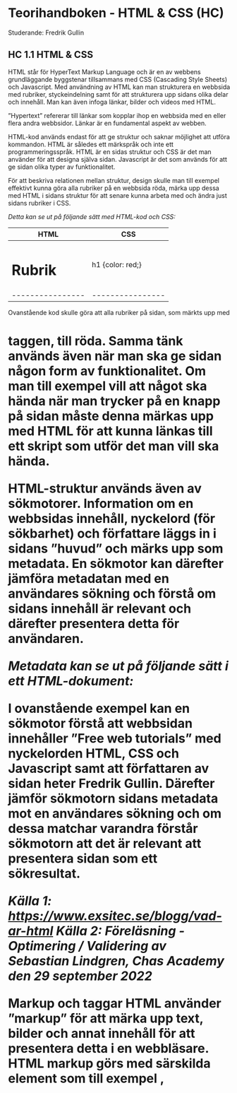 # Teorihandboken - HTML & CSS (HC)
Studerande: Fredrik Gullin

## HC 1.1 HTML & CSS
HTML står för HyperText Markup Language och är en av webbens grundläggande byggstenar tillsammans med CSS (Cascading Style Sheets) och Javascript. Med användning av HTML kan man strukturera en webbsida med rubriker, styckeindelning samt för att strukturera upp sidans olika delar och innehåll. Man kan även infoga länkar, bilder och videos med HTML.

”Hypertext” refererar till länkar som kopplar ihop en webbsida med en eller flera andra webbsidor. Länkar är en fundamental aspekt av webben.

HTML-kod används endast för att ge struktur och saknar möjlighet att utföra kommandon. HTML är således ett märkspråk och inte ett programmeringsspråk. HTML är en sidas struktur och CSS är det man använder för att designa själva sidan. Javascript är det som används för att ge sidan olika typer av funktionalitet.

För att beskriva relationen mellan struktur, design skulle man till exempel effektivt kunna göra alla rubriker på en webbsida röda, märka upp dessa med HTML i sidans struktur för att senare kunna arbeta med och ändra just sidans rubriker i CSS.

_Detta kan se ut på följande sätt med HTML-kod och CSS:_


**HTML**        |**CSS**         |
----------------|----------------|
<h1>Rubrik</h1>	|h1 {color: red;}|
----------------|----------------|


Ovanstående kod skulle göra att alla rubriker på sidan, som märkts upp med <h1> taggen, till röda. Samma tänk används även när man ska ge sidan någon form av funktionalitet. Om man till exempel vill att något ska hända när man trycker på en knapp på sidan måste denna märkas upp med HTML för att kunna länkas till ett skript som utför det man vill ska hända.

HTML-struktur används även av sökmotorer. Information om en webbsidas innehåll, nyckelord (för sökbarhet) och författare läggs in i sidans ”huvud” och märks upp som metadata. En sökmotor kan därefter jämföra metadatan med en användares sökning och förstå om sidans innehåll är relevant och därefter presentera detta för användaren.

_Metadata kan se ut på följande sätt i ett HTML-dokument:_


<head>
	<meta charset=”UTF-8”>
	<meta name=”description” content=”Free web tutorials”>
	<meta name=”keywords” content=”HTML, CSS, Javascript”>
	<meta name=”author” content=”Fredrik Gullin”>
	<meta name=”viewport” content=”width=device-width, initial-scale=1.0”>
</head>


I ovanstående exempel kan en sökmotor förstå att webbsidan innehåller ”Free web tutorials” med nyckelorden HTML, CSS och Javascript samt att författaren av sidan heter Fredrik Gullin. Därefter jämför sökmotorn sidans metadata mot en användares sökning och om dessa matchar varandra förstår sökmotorn att det är relevant att presentera sidan som ett sökresultat.

_Källa 1: https://www.exsitec.se/blogg/vad-ar-html_
_Källa 2: Föreläsning - Optimering / Validering av Sebastian Lindgren, Chas Academy den 29 september 2022_

**Markup och taggar**
HTML använder ”markup” för att märka upp text, bilder och annat innehåll för att presentera detta i en webbläsare. HTML markup görs med särskilda element som till exempel <head>, <title>, <body>, <header>, <footer>, <article>, <section>, <p>, och <div> med flera.

Ett HTML-element urskiljer sig från övrig text i ett dokument genom att använda taggar, ”<” och ”>”. Ett element kan anges med både små och stora bokstäver eller till och med en blandning av dessa. Det är dock rekommenderat att använda små bokstäver.

_Källa 3: https://developer.mozilla.org/en-US/docs/Web/HTML_


**CSS**
Cascading Style Sheets (CSS) är ett stylesheet språk som används för att designa och presentera informationen i ett HTML dokument. Med CSS kan man designa hur olika element ska visas på en skärm, på papper, i tal eller andra typer av media. CSS kan även användas med XML.

När det gäller webbutveckling används CSS för att lägga till styling och layout till en webbsida. Man kan till exempel ändra font, färg och storlek på textelement som vi gick igenom i föregående avsnitt. Man kan också hantera avstånd mellan olika delar av sidans innehåll och dela upp innehållet i olika kolumner eller lägga till animationer.

CSS är ett av webbens huvudsakliga språk och är en standard för webbläsare i enlighet med [W3C specifications](https://www.w3.org/Style/CSS/#specs). 

_Källa 4: https://developer.mozilla.org/en-US/docs/Web/CSS_


**Inline CSS**
För att kunna använda CSS krävs en grundläggande förståelse för HTML och hur CSS används med ett HTML-dokuments underliggande struktur. För att applicera en viss design behöver CSS-koden peka på det HTML-element man vill korrigera.

_Detta kan se ut på följande sätt:_


<p>Jag är en vanlig paragraf!</p>

Man kan ändra färg på paragrafen genom att lägga in CSS-kod direkt i HTML-elementets start-tagg och på så vis göra  texten blå.

<p style=”color:blue”>Jag är en vanlig paragraf!</p>


Här använder vi attributet ”style” med ”color:blue” för att ändra paragrafens färg. På samma sätt kan man till exempel ändra textstorlek genom att byta ut ”color:blue” mot ”font-size:20px”. Textstorleken i paragrafen skulle i detta fall ändras till 20 pixlar. Samma mönster och struktur (”sak-att-ändra: ändringsvärde”) följs oavsett vad man vill ändra. Detta sätt att använda CSS kallas ”Inline CSS”.

Att använda Inline CSS kommer dock göra HTML-koden stökig och svår att underhålla och därför rekommenderas andra tillvägagångssätt.


**Internal CSS**
Ett annat alternativ är att använda ”Internal CSS” genom att, i HTML-dokumentet, använda style-taggen. Mellan <style> och </style> kan man lägga till CSS-kod.

_För att ändra paragraftexten till blå med Internal CSS kan man göra så här:_


<p>Jag är en vanlig paragraf!”</p>

<style>
	p {
		color: blue;
	}
</style>


**External CSS**
Man kan använda External CSS genom skapa en separat CSS-fil som man hänvisar till från HTML-dokumentet.

_Detta görs genom att länka till CSS-filen i sidans huvud och kan se ut på följande sätt i HTML:_


<head>
	<link rel=”stylesheet” href=”style.css”>
</head>


På detta sättet förstår webbläsaren att den ska applicera de CSS-regler som finns i CSS-filen på HTML-dokumentet som ska visas.

_För att göra paragraftexten blå med External CSS kan man gå tillväga på följande sätt:_


HTML							 |CSS
---------------------------------|----------------|
<p>Jag är en vanlig paragraf!</p>|p {color: blue;}|
---------------------------------|----------------|

_Detta skapar dock en regel som ändrar dock färgen på alla ”p-element” i hela HTML-dokumentet._


**Class**
Om man vill ändra textfärg i en specifik paragraf kan man använda sig av en klass i HTML-dokumentet för just det element du vill ändra.

_En klass i HTML skapas så här:_


<p class=”blue”>Jag är en vanlig paragraf!</p>


_Nu har vi skapat en klass som heter ”blue”. Klassen pekas ut i CSS-koden genom att skriva punkt följt av klassens namn och ser ut så här:_


.blue {color: blue;}


På det här sättet har vi endast ändrat färg på den paragraf som hör till klassen ”blue”. Detta kan göras både i Internal- och External CSS. En klass kan användas för att tilldela en mängd olika egenskaper till olika element i HTML-dokumentet.

Detta var en kort beskrivning av HTML och CSS. För att läsa mer om detta besök [MDN](https://developer.mozilla.org/en-US/).

_Källa 5: https://www.exsitec.se/blogg/vad-ar-css_

## HC 1.2 Responsiv design
Innan konceptet för responsiv design var webbsidor byggda för att passa en specifik skärmstorlek. Om användaren hade en större eller mindre skärm än vad designen avsåg kunde detta leda till en rad oönskade resultat, som till exempel att användaren var tvungen att scrolla sig igenom sidan på ett onaturligt sätt för att ta del av innehållet, eller överdrivet långa textremsor. Med tiden utvecklades ett större antal skärmar med olika storlekar och med det utvecklades även konceptet för responsiv design.

Responsiv design är en metod som gör webbsidor responsiva så de fungerar på olika skärmstorlekar. Detta innebär att sidans layout förändras och anpassas efter användarens skärmstorlek, bredd och upplösning med mera. Detta koncept förändrade sättet vi utvecklar hemsidor med anpassningar för ett internet med en mängd olika enheter.

Innan responsiv design existerade i sin nuvarande form har utvecklare försökt lösa problem med huruvida webbsidor kan anpassas till olika skärmstorlekar på olika sätt. HTML är generellt responsivt och texten på en webbsida kommer anpassas efter en enhets skärmstorlek. Detta kallas ”liquid layout”. Problemet med denna layout är att webbsidan skulle se ihoptryckt ut på en mindre skärm eller att textraderna skulle bli väldigt långa och därav svårlästa.

För att komma runt detta problem försökte utvecklare ett nytt tillvägagångssätt genom att ge sidans element en bestämd pixelbredd. Detta kallas ”fixed width layout”. Problemet med detta tillvägagångssätt är att användaren behöver scrolla horisontellt för att se hela innehållet när skärmbredden är mindre än själva websidan, samt att det uppstår flera tomrum på sidan när man använder en större skärm.

När det mobila internet blev en verklighet i samband med att mobiltelefonin utvecklades brukade företag bygga två webbsidor, en anpassad för datorer och en anpassad för mobiltelefoner. Sidorna som var anpassade för mobiltelefoner var dock ofta väldigt ofta en nedbantad version av hemsidan, vilket ledde till frustration över att mobilanvändare inte hade tillgång till all information som fanns på företagets datoranpassade hemsida. Detta innebar även att man behövde uppdatera och underhålla två sidor istället för en.

Termen ”responsiv design” etablerades av Ethan Marcotte under 2010 och beskrev ett tillvägagångssätt som kombinerade 3 olika tekniker. Ethan förespråkade användningen av fluid grids, fluid images och media queries för att komma runt problemen med responsivitet.

Media queries
Användandet av media queries var en av nyckelfaktorerna till att responsiv design blev en vedertagen standard när det kommer till webbutveckling.

En media query fungerar på följande sätt:

Utvecklaren anger ett villkor som till exempel minimum bredd för en skärm. Om villkoret är uppfyllt ska ett antal CSS regler tillämpas. Reglerna anges direkt i själva media queryn.

**Till exempel:**

@media screen and (min-width: 800px){
	.container {
		margin: 1em 2em;
	}
}

I detta exempel är villkoret att minimum bredden för en skärm ska vara 800 pixlar ska vara uppfyllt för att CSS reglerna för klassen container ska vara: margin: _1em 2em_.

Om skärmbredden är mindre än 800 pixlar så är villkoret ej uppfyllt och därmed gäller de ursprungliga reglerna för klassen container.

Media queries läggs till i slutet av CSS koden. Detta då koden läses uppifrån och ner. Om en media query skrivs mitt i koden kan den bli åsidosatt av senare regler i dokumentet och därför inte fungera. Man kan ha flera media queries för att lägga till flera brytpunkter för att anpassa webbsidan olika regler för flera olika skärmstorlekar.

Responsiviteten i webbsidor bygger inte enbart på brytpunkter och media queries, de använder även på responsiva designmetoder som till exempel multiple-column layout, flexbox och grid.

En grid är generellt responsiv för att underlätta då man redan gjort antagandet att utvecklare vill använda responsiva metoder när de skapar webbsidor.

Multiple-column layout är den äldsta av dessa metoder. Utvecklaren anger ett antal kolumner (column-count) som innehållet på sidan ska delas upp i. Webbläsaren kommer därefter räkna ut storleken på dessa i förhållande till användarens skärm.

I en flexbox kommer flex-föremål initialt krympa och distribuera utrymme mellan varandra enligt det utrymme som finns tillgängligt i själva flex-boxen. Man kan styra hur föremålen beter sig i flex-boxen när de får mer, eller mindre, utrymme runt omkring sig genom att ändra värden för flex-grow och flex-shrink.

Utöver dessa metoder kan man även använda responsiva enheter som procent (%), em, rem, vh och vw för att göra olika element (boxar, text och bilder) responsiva.

_Källa:_ https://developer.mozilla.org/en-US/docs/Learn/CSS/CSS_layout/Responsive_Design

## HC 1.3 Tillgänglighet inom webb
Beskriv rubriken nedan här

## HC 1.4 Aktuella webbstandarder (gällande och kommande standarder)
Beskriv rubriken nedan här

## HC 1.5 CSS Pre-processorer (ex SASS/LESS)
Beskriv rubriken nedan här

## HC 1.6 Optimering och validering av HTML & CSS
Beskriv rubriken nedan här
